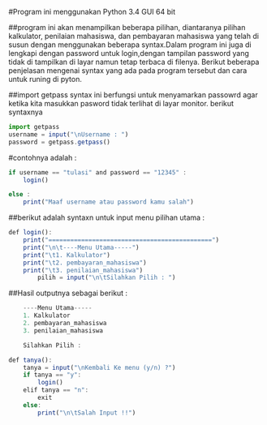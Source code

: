   #Program ini menggunakan Python 3.4 GUI 64 bit
  
##program ini akan menampilkan beberapa pilihan, diantaranya pilihan kalkulator, penilaian mahasiswa, dan  pembayaran mahasiswa yang telah di susun dengan menggunakan beberapa syntax.Dalam program ini juga di lengkapi dengan password untuk login,dengan tampilan password yang tidak di tampilkan di layar namun tetap terbaca di filenya. Berikut beberapa penjelasan mengenai syntax yang ada pada program tersebut dan cara untuk runing  di pyton.

##import getpass
syntax ini berfungsi untuk menyamarkan passowrd agar ketika kita masukkan pasword tidak terlihat di layar monitor. berikut syntaxnya
```javascript
import getpass
username = input("\nUsername : ")
password = getpass.getpass()
```
#contohnya adalah : 
```javascript
if username == "tulasi" and password == "12345" :
    login()

else :
    print("Maaf username atau password kamu salah")
```
##berikut adalah syntaxn untuk input menu pilihan utama :
```javascript
def login():
    print("=============================================")
    print("\n\t----Menu Utama-----")
    print("\t1. Kalkulator")
    print("\t2. pembayaran_mahasiswa")
    print("\t3. penilaian_mahasiswa")
		pilih = input("\n\tSilahkan Pilih : ")
```
##Hasil outputnya sebagai berikut : 
```javascript
	----Menu Utama-----
	1. Kalkulator
	2. pembayaran_mahasiswa
	3. penilaian_mahasiswa

	Silahkan Pilih : 
```







```javascript
def tanya():
    tanya = input("\nKembali Ke menu (y/n) ?")
    if tanya == "y":
        login()
    elif tanya == "n":
        exit
    else:
        print("\n\tSalah Input !!")
```
